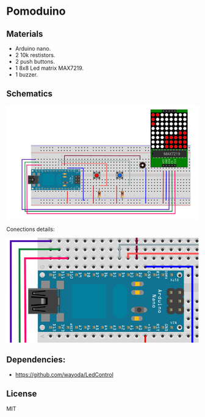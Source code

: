 # Pomoduino

## Materials

- Arduino nano.
- 2 10k restistors.
- 2 push buttons.
- 1 8x8 Led matrix MAX7219.
- 1 buzzer.

## Schematics

![Schematics](schematics.png)

Conections details:

![Schematics](zoom.png)


## Dependencies:

- https://github.com/wayoda/LedControl

## License

MIT